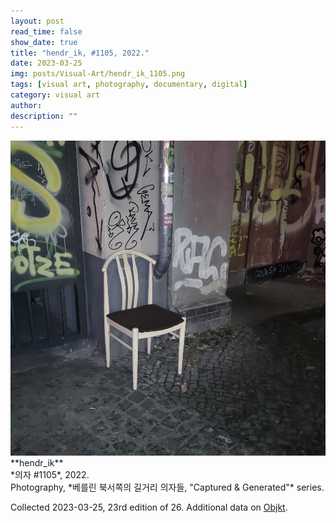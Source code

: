 ```yaml
---
layout: post
read_time: false
show_date: true
title: "hendr_ik, #1105, 2022."
date: 2023-03-25
img: posts/Visual-Art/hendr_ik_1105.png
tags: [visual art, photography, documentary, digital]
category: visual art
author: 
description: ""
---
```


<img src='./assets/img/posts/Visual-Art/hendr_ik_1105.png'>

<br>
**hendr_ik**
<br>*의자 #1105*, 2022.
<br>Photography, *베를린 북서쪽의 길거리 의자들, "Captured & Generated"* series.

 <div class="page-separator"></div>

Collected 2023-03-25, 23rd edition of 26. Additional data on [Objkt](https://objkt.com/tokens/KT1Gb5qxXmUEE33RU5P8P4nNLjkwhyH44wBt/13).
